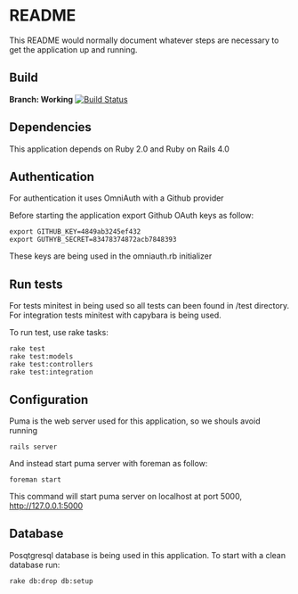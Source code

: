 # README

This README would normally document whatever steps are necessary to get the
application up and running.


## Build
**Branch: Working**
[![Build Status](https://travis-ci.org/mariochavez/community.png?branch=working)](https://travis-ci.org/mariochavez/community)

## Dependencies
This application depends on Ruby 2.0 and Ruby on Rails 4.0

## Authentication
For authentication it uses OmniAuth with a Github provider

Before starting the application export Github OAuth keys as follow:

    export GITHUB_KEY=4849ab3245ef432
    export GUTHYB_SECRET=83478374872acb7848393

These keys are being used in the omniauth.rb initializer

## Run tests
For tests minitest in being used so all tests can been found in /test
directory. For integration tests minitest with capybara is being used.

To run test, use rake tasks:

    rake test
    rake test:models
    rake test:controllers
    rake test:integration

## Configuration
Puma is the web server used for this application, so we shouls avoid running

    rails server

And instead start puma server with foreman as follow:

    foreman start

This command will start puma server on localhost at port 5000,
http://127.0.0.1:5000

## Database
Posqtgresql database is being used in this application.
To start with a clean database run:

    rake db:drop db:setup
